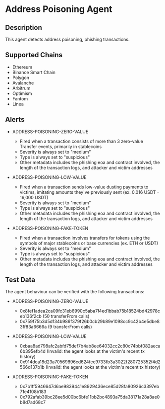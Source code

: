 # Address Poisoning Agent

## Description

This agent detects address poisoning, phishing transactions.

## Supported Chains

- Ethereum
- Binance Smart Chain
- Polygon
- Avalanche
- Arbitrum
- Optimism
- Fantom
- Linea

## Alerts

- ADDRESS-POISONING-ZERO-VALUE

  - Fired when a transaction consists of more than 3 zero-value Transfer events, primarily in stablecoins
  - Severity is always set to "medium"
  - Type is always set to "suspicious"
  - Other metadata includes the phishing eoa and contract involved, the length of the transaction logs, and attacker and victim addresses

- ADDRESS-POISONING-LOW-VALUE

  - Fired when a transaction sends low-value dusting payments to victims, imitating amounts they've previously sent (ex. 0.016 USDT - 16,000 USDT)
  - Severity is always set to "medium"
  - Type is always set to "suspicious"
  - Other metadata includes the phishing eoa and contract involved, the length of the transaction logs, and attacker and victim addresses

- ADDRESS-POISONING-FAKE-TOKEN
  - Fired when a transaction involves transfers for tokens using the symbols of major stablecoins or base currencies (ex. ETH or USDT)
  - Severity is always set to "medium"
  - Type is always set to "suspicious"
  - Other metadata includes the phishing eoa and contract involved, the length of the transaction logs, and attacker and victim addresses

## Test Data

The agent behaviour can be verified with the following transactions:

- ADDRESS-POISONING-ZERO-VALUE

  - 0x8fef1adea2ca09fc31eb6990c5aba7f4ed1bbab75b18524bd42978ceb136f2cb (50 transferFrom calls)
  - 0x759f75b3d5d134b986f379f26b0cb29b89e1098cc9c42b4e5dbe83ff83a6666a (9 transferFrom calls)

- ADDRESS-POISONING-LOW-VALUE

  - 0xbaa8ad798afc2abfd75def7b4ab8ee64032cc2c80c74bbf082aeca6b395efb4d (Invalid: the agent looks at the victim's recent tx history)
  - 0x914dca18d23a70569896cd624fec9733fb3a3022f280725352f4d2566d137b1b (Invalid: the agent looks at the victim's recent tx history)

- ADDRESS-POISONING-FAKE-TOKEN
  - 0x7b1ff5946647d6ae9839441e8929436ece85d28fa80926c3397eb71e4108b183
  - 0x792afab39bc28ee5d00bc6bfe11bb2bc4893a75da38171a28a8ae0b8d7ad68c7

